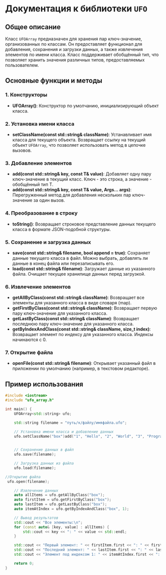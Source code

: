 # Документация к библиотеки `UFO`

## Общее описание

Класс `UFOArray` предназначен для хранения пар ключ-значение, организованных по классам. Он предоставляет функционал для добавления, сохранения и загрузки данных, а также извлечения элементов по имени класса. Класс поддерживает обобщённый тип, что позволяет хранить значения различных типов, предоставляемых пользователем.

## Основные функции и методы

### 1. Конструкторы
- **UFOArray()**: Конструктор по умолчанию, инициализирующий объект класса.

### 2. Установка имени класса
- **setClassName(const std::string& className)**: Устанавливает имя класса для текущего объекта. Возвращает ссылку на текущий объект `UFOArray`, что позволяет использовать метод в цепочке вызовов.

### 3. Добавление элементов
- **add(const std::string& key, const T& value)**: Добавляет одну пару ключ-значение в текущий класс. Ключ - это строка, а значение - обобщённый тип T.
- **add(const std::string& key, const T& value, Args... args)**: Перегруженный метод для добавления нескольких пар ключ-значение за один вызов.

### 4. Преобразование в строку
- **toString()**: Возвращает строковое представление данных текущего класса в формате JSON-подобной структуры.

### 5. Сохранение и загрузка данных
- **save(const std::string& filename, bool append = true)**: Сохраняет данные текущего класса в файл. Можно выбрать, добавлять ли данные в конец файла или перезаписывать его.
- **load(const std::string& filename)**: Загружает данные из указанного файла. Очищает текущее хранилище данных перед загрузкой.

### 6. Извлечение элементов
- **getAllByClass(const std::string& className)**: Возвращает все элементы для указанного класса в виде словаря (map).
- **getFirstByClass(const std::string& className)**: Возвращает первую пару ключ-значение для указанного класса.
- **getLastByClass(const std::string& className)**: Возвращает последнюю пару ключ-значение для указанного класса.
- **getByIndexAndClass(const std::string& className, size_t index)**: Возвращает элемент по индексу для указанного класса. Индексы начинаются с 0.

### 7. Открытие файла
- **openFile(const std::string& filename)**: Открывает указанный файл в приложении по умолчанию (например, в текстовом редакторе).

## Пример использования

```cpp
#include <iostream>
#include "ufo_array.h"

int main() {
    UFOArray<std::string> ufo;

    std::string filename = "путь/к/файлу/имяфайла.ufo";

    // Установка имени класса и добавление данных
    ufo.setClassName("box")add("1", "Hello", "2", "World", "3", "Programm") // Ключ - Значение должны быть в равном количестве
       

    // Сохранение данных в файл
    ufo.save(filename);

    // Загрузка данных из файла
    ufo.load(filename);

//Открытие файла
 ufo.open(filename);

    // Извлечение данных
    auto allItems = ufo.getAllByClass("box");
    auto firstItem = ufo.getFirstByClass("box");
    auto lastItem = ufo.getLastByClass("box");
    auto itemAtIndex = ufo.getByIndexAndClass("box", 1);

    // Вывод результатов
    std::cout << "Все элементы:\n";
    for (const auto& [key, value] : allItems) {
        std::cout << key << ": " << value << std::endl;
    }

    std::cout << "Первый элемент: " << firstItem.first << ": " << firstItem.second << std::endl;
    std::cout << "Последний элемент: " << lastItem.first << ": " << lastItem.second << std::endl;
    std::cout << "Элемент под индексом 1: " << itemAtIndex.first << ": " << itemAtIndex.second << std::endl;

    return 0;
}
```
